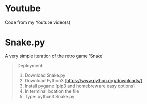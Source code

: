 # Youtube
Code from my Youtube video(s)

# Snake.py
A very simple iteration of the retro game 'Snake' <br/>
> Deployment: 
>   1) Download Snake.py <br/>
>   2) Download Python3 [https://www.python.org/downloads/] <br/>
>   3) Install pygame [pip3 and homebrew are easy options] <br/>
>   4) In terminal location the file <br/>
>   5) Type: python3 Snake.py
